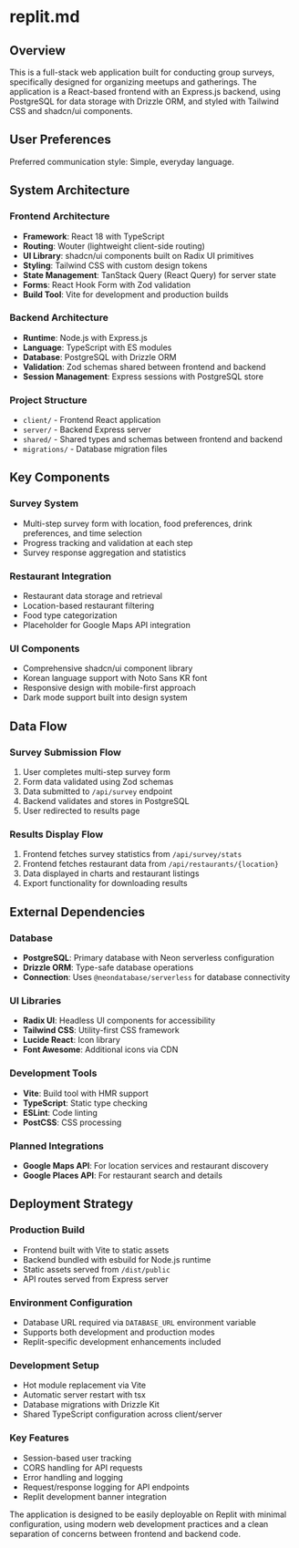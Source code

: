 # replit.md

## Overview

This is a full-stack web application built for conducting group surveys, specifically designed for organizing meetups and gatherings. The application is a React-based frontend with an Express.js backend, using PostgreSQL for data storage with Drizzle ORM, and styled with Tailwind CSS and shadcn/ui components.

## User Preferences

Preferred communication style: Simple, everyday language.

## System Architecture

### Frontend Architecture
- **Framework**: React 18 with TypeScript
- **Routing**: Wouter (lightweight client-side routing)
- **UI Library**: shadcn/ui components built on Radix UI primitives
- **Styling**: Tailwind CSS with custom design tokens
- **State Management**: TanStack Query (React Query) for server state
- **Forms**: React Hook Form with Zod validation
- **Build Tool**: Vite for development and production builds

### Backend Architecture
- **Runtime**: Node.js with Express.js
- **Language**: TypeScript with ES modules
- **Database**: PostgreSQL with Drizzle ORM
- **Validation**: Zod schemas shared between frontend and backend
- **Session Management**: Express sessions with PostgreSQL store

### Project Structure
- `client/` - Frontend React application
- `server/` - Backend Express server
- `shared/` - Shared types and schemas between frontend and backend
- `migrations/` - Database migration files

## Key Components

### Survey System
- Multi-step survey form with location, food preferences, drink preferences, and time selection
- Progress tracking and validation at each step
- Survey response aggregation and statistics

### Restaurant Integration
- Restaurant data storage and retrieval
- Location-based restaurant filtering
- Food type categorization
- Placeholder for Google Maps API integration

### UI Components
- Comprehensive shadcn/ui component library
- Korean language support with Noto Sans KR font
- Responsive design with mobile-first approach
- Dark mode support built into design system

## Data Flow

### Survey Submission Flow
1. User completes multi-step survey form
2. Form data validated using Zod schemas
3. Data submitted to `/api/survey` endpoint
4. Backend validates and stores in PostgreSQL
5. User redirected to results page

### Results Display Flow
1. Frontend fetches survey statistics from `/api/survey/stats`
2. Frontend fetches restaurant data from `/api/restaurants/{location}`
3. Data displayed in charts and restaurant listings
4. Export functionality for downloading results

## External Dependencies

### Database
- **PostgreSQL**: Primary database with Neon serverless configuration
- **Drizzle ORM**: Type-safe database operations
- **Connection**: Uses `@neondatabase/serverless` for database connectivity

### UI Libraries
- **Radix UI**: Headless UI components for accessibility
- **Tailwind CSS**: Utility-first CSS framework
- **Lucide React**: Icon library
- **Font Awesome**: Additional icons via CDN

### Development Tools
- **Vite**: Build tool with HMR support
- **TypeScript**: Static type checking
- **ESLint**: Code linting
- **PostCSS**: CSS processing

### Planned Integrations
- **Google Maps API**: For location services and restaurant discovery
- **Google Places API**: For restaurant search and details

## Deployment Strategy

### Production Build
- Frontend built with Vite to static assets
- Backend bundled with esbuild for Node.js runtime
- Static assets served from `/dist/public`
- API routes served from Express server

### Environment Configuration
- Database URL required via `DATABASE_URL` environment variable
- Supports both development and production modes
- Replit-specific development enhancements included

### Development Setup
- Hot module replacement via Vite
- Automatic server restart with tsx
- Database migrations with Drizzle Kit
- Shared TypeScript configuration across client/server

### Key Features
- Session-based user tracking
- CORS handling for API requests
- Error handling and logging
- Request/response logging for API endpoints
- Replit development banner integration

The application is designed to be easily deployable on Replit with minimal configuration, using modern web development practices and a clean separation of concerns between frontend and backend code.